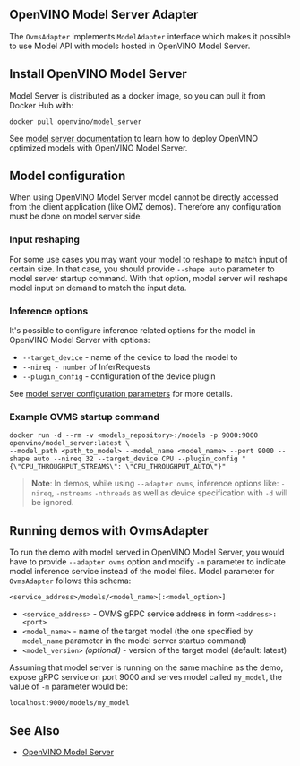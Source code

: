 
## OpenVINO Model Server Adapter

The `OvmsAdapter` implements `ModelAdapter` interface which makes it possible to use Model API with models hosted in OpenVINO Model Server.


## Install OpenVINO Model Server

Model Server is distributed as a docker image, so you can pull it from Docker Hub with:

```
docker pull openvino/model_server
```

See [model server documentation](https://github.com/openvinotoolkit/model_server/blob/main/docs/docker_container.md) to learn how to deploy OpenVINO optimized models with OpenVINO Model Server.

## Model configuration

When using OpenVINO Model Server model cannot be directly accessed from the client application (like OMZ demos). Therefore any configuration must be done on model server side. 

### Input reshaping

For some use cases you may want your model to reshape to match input of certain size. In that case, you should provide `--shape auto` parameter to model server startup command. With that option, model server will reshape model input on demand to match the input data.

### Inference options

It's possible to configure inference related options for the model in OpenVINO Model Server with options:
- `--target_device` - name of the device to load the model to
- `--nireq - number` of InferRequests
- `--plugin_config` - configuration of the device plugin

See [model server configuration parameters](https://github.com/openvinotoolkit/model_server/blob/main/docs/docker_container.md#configuration-parameters) for more details.

### Example OVMS startup command
```
docker run -d --rm -v <models_repository>:/models -p 9000:9000 openvino/model_server:latest \
--model_path <path_to_model> --model_name <model_name> --port 9000 --shape auto --nireq 32 --target_device CPU --plugin_config "{\"CPU_THROUGHPUT_STREAMS\": \"CPU_THROUGHPUT_AUTO\"}"
```

> **Note**: In demos, while using `--adapter ovms`, inference options like: `-nireq`, `-nstreams` `-nthreads` as well as device specification with `-d` will be ignored.

## Running demos with OvmsAdapter

To run the demo with model served in OpenVINO Model Server, you would have to provide `--adapter ovms` option and modify `-m` parameter to indicate model inference service instead of the model files. Model parameter for `OvmsAdapter` follows this schema:

```<service_address>/models/<model_name>[:<model_option>]```

- `<service_address>` - OVMS gRPC service address in form `<address>:<port>`
- `<model_name>` - name of the target model (the one specified by `model_name` parameter in the model server startup command)
- `<model_version>` *(optional)* - version of the target model (default: latest)
 
 Assuming that model server is running on the same machine as the demo, expose gRPC service on port 9000 and serves model called `my_model`, the value of `-m` parameter would be:

`localhost:9000/models/my_model`

## See Also

* [OpenVINO Model Server](https://github.com/openvinotoolkit/model_server)
